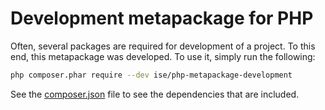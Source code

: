 # Development metapackage for PHP

Often, several packages are required for development of a project. To this end,
this metapackage was developed. To use it, simply run the following:

```sh
php composer.phar require --dev ise/php-metapackage-development
```

See the [composer.json](composer.json) file to see the dependencies that are
included.